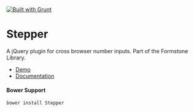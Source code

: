 <a href="http://gruntjs.com" target="_blank"><img src="https://cdn.gruntjs.com/builtwith.png" alt="Built with Grunt"></a> 
# Stepper 

A jQuery plugin for cross browser number inputs. Part of the Formstone Library. 

- [Demo](http://formstone.it/components/Stepper/demo/index.html) 
- [Documentation](http://formstone.it/stepper/) 

#### Bower Support 
`bower install Stepper`